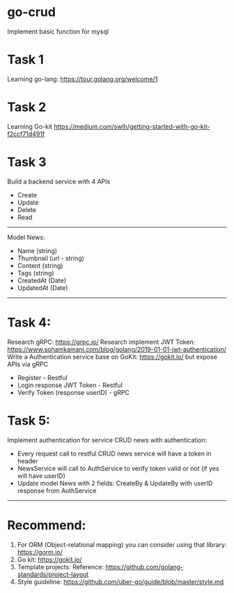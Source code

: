 # go-crud
Implement basic function for mysql

# Task 1
Learning go-lang: https://tour.golang.org/welcome/1

# Task 2
Learning Go-kit https://medium.com/swlh/getting-started-with-go-kit-f2ccf71d491f

# Task 3
Build a backend service with 4 APIs 
+ Create
+ Update
+ Delete 
+ Read

---
Model News:
 + Name (string)
 + Thumbnail (url - string)
 + Content (string)
 + Tags (string)
 + CreatedAt (Date)
 + UpdatedAt (Date)
---

# Task 4:
Research gRPC: https://grpc.io/
Research implement JWT Token: https://www.sohamkamani.com/blog/golang/2019-01-01-jwt-authentication/
Write a Authentication service base on GoKit: https://gokit.io/ but expose APIs via gRPC
 + Register - Restful
 + Login response JWT Token - Restful
 + Verify Token (response userID) - gRPC

# Task 5:
Implement authentication for service CRUD news with authentication:
 + Every request call to restful CRUD news service will have a token in header
 + NewsService will call to AuthService to verify token valid or not (if yes will have userID)
 +  Update model News with 2 fields: CreateBy & UpdateBy with userID response from AuthService

---
# Recommend:
1. For ORM (Object-relational mapping) you can consider using that library: https://gorm.io/
2. Go kit: https://gokit.io/
3. Template projects: Reference: https://github.com/golang-standards/project-layout
4. Style guideline: https://github.com/uber-go/guide/blob/master/style.md
